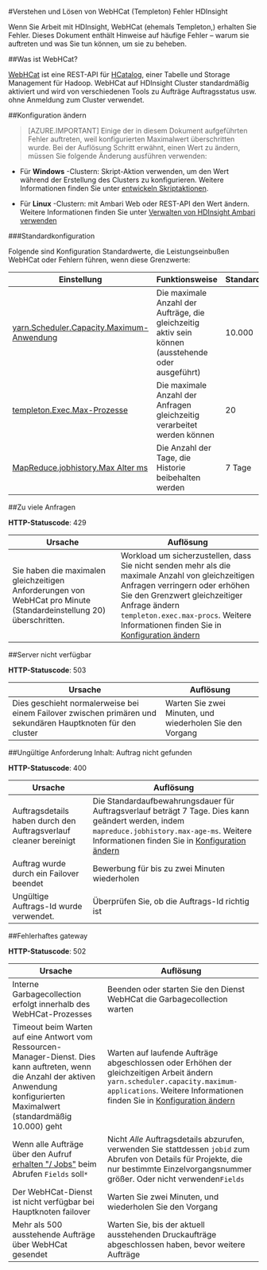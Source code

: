 <properties
 pageTitle="Verstehen und Beheben von Fehlern auf HDInsight WebHCat"
 description="Erfahren Sie, wie über häufige Fehler von WebHCat auf HDInsight zurückgegeben und deren Behebung."
 services="hdinsight"
 documentationCenter=""
 authors="Blackmist"
 manager="jhubbard"
 editor="cgronlun"
 tags="azure-portal"/>

<tags
 ms.service="hdinsight"
 ms.devlang="na"
 ms.topic="article"
 ms.tgt_pltfrm="na"
 ms.workload="big-data"
 ms.date="09/27/2016"
 ms.author="larryfr"/>

#<a name="understand-and-resolve-errors-received-from-webhcat-templeton-on-hdinsight"></a>Verstehen und Lösen von WebHCat (Templeton) Fehler HDInsight

Wenn Sie Arbeit mit HDInsight, WebHCat (ehemals Templeton,) erhalten Sie Fehler. Dieses Dokument enthält Hinweise auf häufige Fehler – warum sie auftreten und was Sie tun können, um sie zu beheben.

##<a name="what-is-webhcat"></a>Was ist WebHCat?

[WebHCat](https://cwiki.apache.org/confluence/display/Hive/WebHCat) ist eine REST-API für [HCatalog](https://cwiki.apache.org/confluence/display/Hive/HCatalog), einer Tabelle und Storage Management für Hadoop. WebHCat auf HDInsight Cluster standardmäßig aktiviert und wird von verschiedenen Tools zu Aufträge Auftragsstatus usw. ohne Anmeldung zum Cluster verwendet.

##<a name="modifying-configuration"></a>Konfiguration ändern

> [AZURE.IMPORTANT] Einige der in diesem Dokument aufgeführten Fehler auftreten, weil konfigurierten Maximalwert überschritten wurde. Bei der Auflösung Schritt erwähnt, einen Wert zu ändern, müssen Sie folgende Änderung ausführen verwenden:

* Für **Windows** -Clustern: Skript-Aktion verwenden, um den Wert während der Erstellung des Clusters zu konfigurieren. Weitere Informationen finden Sie unter [entwickeln Skriptaktionen](hdinsight-hadoop-script-actions.md).

* Für **Linux** -Clustern: mit Ambari Web oder REST-API den Wert ändern. Weitere Informationen finden Sie unter [Verwalten von HDInsight Ambari verwenden](hdinsight-hadoop-manage-ambari.md)

###<a name="default-configuration"></a>Standardkonfiguration

Folgende sind Konfiguration Standardwerte, die Leistungseinbußen WebHCat oder Fehlern führen, wenn diese Grenzwerte:

| Einstellung | Funktionsweise | Standardwert |
| ------- | ------------ | ------------- |
| [yarn.Scheduler.Capacity.Maximum-Anwendung][maximum-applications] | Die maximale Anzahl der Aufträge, die gleichzeitig aktiv sein können (ausstehende oder ausgeführt) | 10.000 |
| [templeton.Exec.Max-Prozesse][max-procs] | Die maximale Anzahl der Anfragen gleichzeitig verarbeitet werden können | 20 |
| [MapReduce.jobhistory.Max Alter ms][max-age-ms] | Die Anzahl der Tage, die Historie beibehalten werden | 7 Tage |

##<a name="too-many-requests"></a>Zu viele Anfragen

**HTTP-Statuscode**: 429

| Ursache | Auflösung |
| ----- | ---------- |
| Sie haben die maximalen gleichzeitigen Anforderungen von WebHCat pro Minute (Standardeinstellung 20) überschritten. | Workload um sicherzustellen, dass Sie nicht senden mehr als die maximale Anzahl von gleichzeitigen Anfragen verringern oder erhöhen Sie den Grenzwert gleichzeitiger Anfrage ändern `templeton.exec.max-procs`. Weitere Informationen finden Sie in [Konfiguration ändern](#modifying-configuration) |

##<a name="server-unavailable"></a>Server nicht verfügbar

**HTTP-Statuscode**: 503

| Ursache | Auflösung |
| ---------------- | ------------------- |
| Dies geschieht normalerweise bei einem Failover zwischen primären und sekundären Hauptknoten für den cluster | Warten Sie zwei Minuten, und wiederholen Sie den Vorgang |

##<a name="bad-request-content-could-not-find-job"></a>Ungültige Anforderung Inhalt: Auftrag nicht gefunden

**HTTP-Statuscode**: 400

| Ursache | Auflösung |
| ---------------- | ------------------- |
| Auftragsdetails haben durch den Auftragsverlauf cleaner bereinigt | Die Standardaufbewahrungsdauer für Auftragsverlauf beträgt 7 Tage. Dies kann geändert werden, indem `mapreduce.jobhistory.max-age-ms`. Weitere Informationen finden Sie in [Konfiguration ändern](#modifying-configuration) |
| Auftrag wurde durch ein Failover beendet | Bewerbung für bis zu zwei Minuten wiederholen |
| Ungültige Auftrags-Id wurde verwendet. | Überprüfen Sie, ob die Auftrags-Id richtig ist |

##<a name="bad-gateway"></a>Fehlerhaftes gateway

**HTTP-Statuscode**: 502

| Ursache | Auflösung |
| ---------------- | ------------------- |
| Interne Garbagecollection erfolgt innerhalb des WebHCat-Prozesses | Beenden oder starten Sie den Dienst WebHCat die Garbagecollection warten |
| Timeout beim Warten auf eine Antwort vom Ressourcen-Manager-Dienst. Dies kann auftreten, wenn die Anzahl der aktiven Anwendung konfigurierten Maximalwert (standardmäßig 10.000) geht | Warten auf laufende Aufträge abgeschlossen oder Erhöhen der gleichzeitigen Arbeit ändern `yarn.scheduler.capacity.maximum-applications`. Weitere Informationen finden Sie in [Konfiguration ändern](#modifying-configuration)  |
| Wenn alle Aufträge über den Aufruf [erhalten "/ Jobs"](https://cwiki.apache.org/confluence/display/Hive/WebHCat+Reference+Jobs) beim Abrufen `Fields` soll`*` | Nicht *Alle* Auftragsdetails abzurufen, verwenden Sie stattdessen `jobid` zum Abrufen von Details für Projekte, die nur bestimmte Einzelvorgangsnummer größer. Oder nicht verwenden`Fields` |
| Der WebHCat-Dienst ist nicht verfügbar bei Hauptknoten failover | Warten Sie zwei Minuten, und wiederholen Sie den Vorgang |
| Mehr als 500 ausstehende Aufträge über WebHCat gesendet | Warten Sie, bis der aktuell ausstehenden Druckaufträge abgeschlossen haben, bevor weitere Aufträge |

[maximum-applications]: http://docs.hortonworks.com/HDPDocuments/HDP2/HDP-2.1.3/bk_system-admin-guide/content/setting_application_limits.html
[max-procs]: https://hive.apache.org/javadocs/hcat-r0.5.0/configuration.html
[max-age-ms]: http://docs.hortonworks.com/HDPDocuments/HDP2/HDP-2.0.6.0/ds_Hadoop/hadoop-mapreduce-client/hadoop-mapreduce-client-core/mapred-default.xml
 
